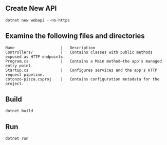 ## Create New API
```
dotnet new webapi --no-https
```

## Examine the following files and directories
```
Name	                |   Description
Controllers/	        |   Contains classes with public methods exposed as HTTP endpoints.
Program.cs	            |   Contains a Main method—the app's managed entry point.
Startup.cs	            |   Configures services and the app's HTTP request pipeline.
cotonzo-pizza.csproj	|   Contains configuration metadata for the project.
```

## Build
```
dotnet build
```

## Run
```
dotnet run
```
